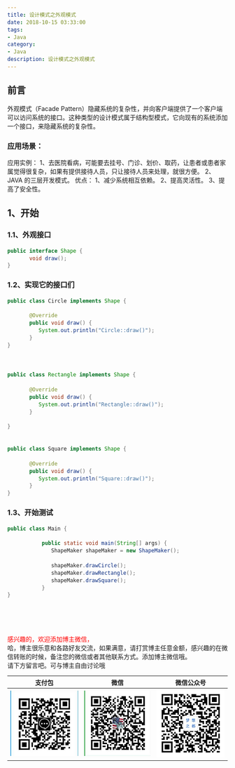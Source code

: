 ```yaml
---
title: 设计模式之外观模式
date: 2018-10-15 03:33:00
tags: 
- Java
category: 
- Java
description: 设计模式之外观模式
---
```

<!-- image url 
https://raw.githubusercontent.com/HealerJean123/HealerJean123.github.io/master/blogImages
　　首行缩进
<font color="red">  </font>

<font  color="red" size="4">   </font>


<font size="4">   </font>
-->

## 前言

外观模式（Facade Pattern）隐藏系统的复杂性，并向客户端提供了一个客户端可以访问系统的接口。这种类型的设计模式属于结构型模式，它向现有的系统添加一个接口，来隐藏系统的复杂性。


### 应用场景：

应用实例： 1、去医院看病，可能要去挂号、门诊、划价、取药，让患者或患者家属觉得很复杂，如果有提供接待人员，只让接待人员来处理，就很方便。 2、JAVA 的三层开发模式。
		优点： 1、减少系统相互依赖。 2、提高灵活性。 3、提高了安全性。


## 1、开始
### 1.1、外观接口
 

```java
public interface Shape {
	   void draw();
}


```
### 1.2、实现它的接口们
 

```java
public class Circle implements Shape {

	   @Override
	   public void draw() {
	      System.out.println("Circle::draw()");
	   }
}



public class Rectangle implements Shape {

	   @Override
	   public void draw() {
	      System.out.println("Rectangle::draw()");
	   }

}


public class Square implements Shape {

	   @Override
	   public void draw() {
	      System.out.println("Square::draw()");
	   }
}


```

### 1.3、开始测试
 

```java
public class Main {
	
		   public static void main(String[] args) {
		      ShapeMaker shapeMaker = new ShapeMaker();

		      shapeMaker.drawCircle();
		      shapeMaker.drawRectangle();
		      shapeMaker.drawSquare();        
		   }
}


```




<br/><br/><br/><br/>
<font color="red"> 感兴趣的，欢迎添加博主微信， </font><br/>
哈，博主很乐意和各路好友交流，如果满意，请打赏博主任意金额，感兴趣的在微信转账的时候，备注您的微信或者其他联系方式。添加博主微信哦。
<br/>
请下方留言吧。可与博主自由讨论哦

|支付包 | 微信|微信公众号|
|:-------:|:-------:|:------:|
|![支付宝](https://raw.githubusercontent.com/HealerJean/HealerJean.github.io/master/assets/img/tctip/alpay.jpg) | ![微信](https://raw.githubusercontent.com/HealerJean/HealerJean.github.io/master/assets/img/tctip/weixin.jpg)|![微信公众号](https://raw.githubusercontent.com/HealerJean/HealerJean.github.io/master/assets/img/my/qrcode_for_gh_a23c07a2da9e_258.jpg)|




<!-- Gitalk 评论 start  -->

<link rel="stylesheet" href="https://unpkg.com/gitalk/dist/gitalk.css">
<script src="https://unpkg.com/gitalk@latest/dist/gitalk.min.js"></script> 
<div id="gitalk-container"></div>    
 <script type="text/javascript">
    var gitalk = new Gitalk({
		clientID: `1d164cd85549874d0e3a`,
		clientSecret: `527c3d223d1e6608953e835b547061037d140355`,
		repo: `HealerJean.github.io`,
		owner: 'HealerJean',
		admin: ['HealerJean'],
		id: '1tA6Xbs3dkquWHEc',
    });
    gitalk.render('gitalk-container');
</script> 

<!-- Gitalk end -->

